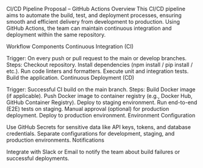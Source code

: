 CI/CD Pipeline Proposal – GitHub Actions
Overview
This CI/CD pipeline aims to automate the build, test, and deployment processes, ensuring smooth and efficient delivery from development to production. Using GitHub Actions, the team can maintain continuous integration and deployment within the same repository.

Workflow Components
Continuous Integration (CI)

Trigger: On every push or pull request to the main or develop branches.
Steps:
Checkout repository.
Install dependencies (npm install / pip install / etc.).
Run code linters and formatters.
Execute unit and integration tests.
Build the application.
Continuous Deployment (CD)

Trigger: Successful CI build on the main branch.
Steps:
Build Docker image (if applicable).
Push Docker image to container registry (e.g., Docker Hub, GitHub Container Registry).
Deploy to staging environment.
Run end-to-end (E2E) tests on staging.
Manual approval (optional) for production deployment.
Deploy to production environment.
Environment Configuration

Use GitHub Secrets for sensitive data like API keys, tokens, and database credentials.
Separate configurations for development, staging, and production environments.
Notifications

Integrate with Slack or Email to notify the team about build failures or successful deployments.
